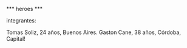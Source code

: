 *** heroes ***

integrantes: 

Tomas Soliz, 24 años, Buenos Aires.
Gaston Cane, 38 años, Córdoba, Capital!